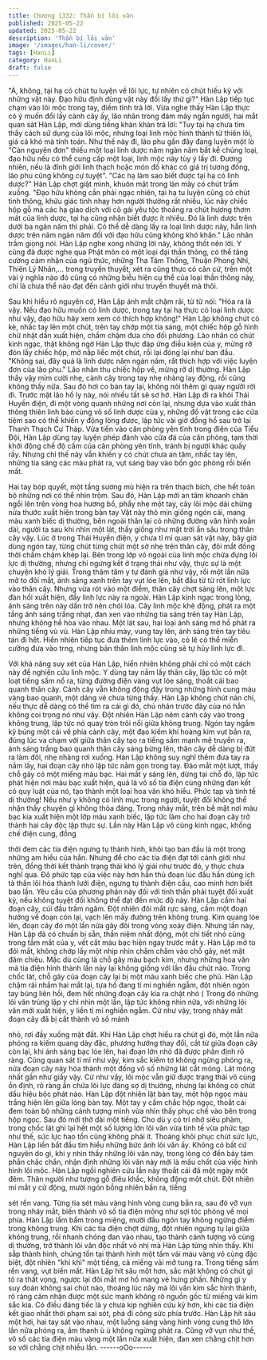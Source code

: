 ```yaml
---
title: Chương 1332: Thần bí lôi văn
published: 2025-05-22
updated: 2025-05-22
description: 'Thần bí lôi văn'
image: '/images/han-li/cover/'
tags: [HanLi]
category: HanLi
draft: false
---
```


"À, không, tại hạ có chút tu luyện về lôi lực, tự nhiên có chút hiếu
kỳ với những vật này. Đạo hữu định dùng vật này đổi lấy thứ gì?"
Hàn Lập tiếp tục chạm vào lôi mộc trong tay, điềm tĩnh trả lời.
Vừa nghe thấy Hàn Lập thực có ý muốn đổi lấy cành cây ấy, lão
nhân trong đám mây ngẩn người, hai mắt quan sát Hàn Lập, mới
dùng tiếng khàn khàn trả lời: "Tuy tại hạ chưa tìm thấy cách sử
dụng của lôi mộc, nhưng loại linh mộc hình thành từ thiên lôi, giá
cả khó mà tính toán. Như thế này đi, lão phu gần đây đang luyện
một lò "Càn nguyên đơn" thiếu một loại linh dược năm ngàn năm
bất kể chủng loại, đạo hữu nếu có thể cung cấp một loại, linh mộc
này tùy ý lấy đi. Đương nhiên, nếu là đỉnh giới linh thạch hoặc
món đồ khác có giá trị tương đồng, lão phu cũng không cự tuyệt".
"Các hạ làm sao biết được tại hạ có linh dược?" Hàn Lập chợt giật
mình, khuôn mặt trong làn mây có chút trầm xuống.
"Đạo hữu không cần phải ngạc nhiên, tại hạ tu luyện cũng có chút
tinh thông, khứu giác tinh nhạy hơn người thường rất nhiều, lúc
nãy chiếc hộp gỗ mà các hạ giao dịch với cô gái yêu tộc thoảng ra
chút hương thơm mát của linh dược, tại hạ cũng nhận biết được ít
nhiều. Đó là linh dược trên dưới ba ngàn năm thì phải. Có thể dễ
dàng lấy ra loại linh dược này, hẳn linh dược trên năm ngàn năm
đối với đạo hữu cũng không khó khăn." Lão nhân trầm giọng nói.
Hàn Lập nghe xong những lời này, không thốt nên lời.
Y cũng đã được nghe qua Phật môn có một loại đại thần thông,
có thể tăng cường cảm nhận của ngũ thức, những Tha Tâm
Thống, Thuận Phong Nhĩ, Thiên Lý Nhãn,… trong truyền thuyết,
xét ra cũng thực có căn cứ, trên một vài ý nghĩa nào đó cũng có
những biểu hiện cụ thể của loại thần thông này, chỉ là chưa thể
nào đạt đến cảnh giới như truyền thuyết mà thôi.

Sau khi hiểu rõ nguyên cớ, Hàn Lập ánh mắt chậm rãi, từ từ nói:
"Hóa ra là vậy. Nếu đạo hữu muốn có linh dược, trong tay tại hạ
thực có loại linh dược như vậy, đạo hữu hãy xem xem có thích
hợp không!"
Hàn Lập không chút cò kè, nhấc tay lên một chút, trên tay chớp
một tia sáng, một chiếc hộp gỗ hình chữ nhật dần xuất hiện, chầm
chậm đưa cho đối phương.
Lão nhân có chút kinh ngạc, thật không ngờ Hàn Lập thực đáp
ứng điều kiện của y, mừng rỡ đón lấy chiếc hộp, mở nắp liếc một
chút, rồi lại đóng lại như ban đầu.
"Không sai, đây quả là linh dược năm ngàn năm, rất thích hợp với
việc luyện đơn của lão phu." Lão nhân thu chiếc hộp về, mừng rỡ
dị thường.
Hàn Lập thấy vậy mỉm cười nhẹ, cành cây trong tay nhẹ nhàng
lay động, rồi cũng không thấy nữa. Sau đó hơi co bàn tay lại,
không nói thêm gì quay người rời đi.
Trước mặt lão hồ ly này, nói nhiều tất sẽ sơ hở.
Hàn Lập đi ra khỏi Thái Huyền điện, đi một vòng quanh những nơi
còn lại, nhưng dựa vào xuất thân thông thiên linh bảo cùng vô số
linh dược của y, những đồ vật trong các cửa tiệm sao có thể khiến
y động lòng được, lập tức vài giờ đồng hồ sau trở lại Thanh
Thạch Cự Tháp.
Vừa tiến vào căn phòng yên tĩnh trong điện của Tiểu Đội, Hàn Lập
dùng tay luyện phép đánh vào cửa đá của căn phòng, tạm thời
khởi động chế độ cấm của căn phòng yên tĩnh, tránh bị người
khác quấy rầy.
Nhưng chỉ thế này vẫn khiến y có chút chưa an tâm, nhấc tay lên,
những tia sáng các màu phát ra, vụt sáng bay vào bốn góc phòng
rồi biến mất.

Hai tay bóp quyết, một tầng sương mù hiện ra trên thạch bích,
che hết toàn bộ những nơi có thể nhìn trộm.
Sau đó, Hàn Lập mới an tâm khoanh chân ngồi lên trên vòng hoa
hương bồ, phẩy nhẹ một tay, cây lôi mộc dài chừng nửa thước
xuất hiện trong bàn tay
Vật này thô mịn giống ngón cái, mang màu xanh biếc dị thường,
bên ngoài thân lại có những đường vân hình xoắn dài, người ta
sau khi nhìn một lát, thấy giống như mặt trời ẩn sâu trong thân
cây vậy. Lúc ở trong Thái Huyền điện, y chưa tỉ mỉ quan sát vật
này, bây giờ dùng ngón tay, từng chút từng chút một sờ nhẹ trên
thân cây, đôi mắt đồng thời chầm chậm khép lại.
Bên trong lớp vỏ ngoài của linh mộc chứa đựng lôi lực dị thường,
nhưng chỉ ngưng kết ở trạng thái như vậy, thực sự là một chuyện
khó lý giải.
Trong thâm tâm y tự đánh giá như vậy, rồi một lần nữa mở to đôi
mắt, ánh sáng xanh trên tay vụt lóe lên, bắt đầu từ từ rót linh lực
vào thân cây.
Nhưng vừa rót vào một điểm, thân cây chợt sáng lên, một lực đàn
hồi xuất hiện, đẩy linh lực này ra ngoài.
Hàn Lập kinh ngạc trong lòng, ánh sáng trên này dần trở nên chói
lóa.
Cây linh mộc khẽ động, phát ra một tầng ánh sáng trắng nhạt,
đan xen vào những tia sáng trên tay Hàn Lập, nhưng không hề
hòa vào nhau.
Một lát sau, hai loại ánh sáng mơ hồ phát ra những tiếng vù vù.
Hàn Lập nhíu mày, vung tay lên, ánh sáng trên tay tiêu tán đi hết.
Hiển nhiên tiếp tục đưa thêm linh lực vào, có lẽ có thể miễn
cưỡng đưa vào trng, nhưng bản thân linh mộc cũng sẽ tự hủy linh
lực đi.

Với khả năng suy xét của Hàn Lập, hiển nhiên không phải chỉ có
một cách này để nghiên cứu linh mộc.
Y dùng tay nắm lấy thân cây, lập tức có một loạt tiếng sấm nổ ra,
từng đường điện vàng vụt lóe sáng, thoắt cái bao quanh thân cây.
Cành cây vẫn không động đậy trong những hình cung màu vàng
bao quanh, một dáng vẻ chưa từng thấy.
Hàn Lập không chút nản chí, nếu thực dễ dàng có thể tìm ra cái
gì đó, chủ nhân trước đây của nó hẳn không coi trọng nó như vậy.
Đột nhiên Hàn Lập ném cành cây vào trong không trung, lập tức
nó quay tròn trôi nổi giữa không trung.
Ngón tay ngắm kỹ búng một cái về phía cành cây, một đạo kiếm
khí hoàng kim vụt bắn ra, đúng lúc va chạm với giữa thân cây tạo
ra tiếng sấm mạnh mẽ truyền ra, ánh sáng trắng bao quanh thân
cây sáng bừng lên, thân cây dễ dàng bị đứt ra làm đôi, nhẹ nhàng
rơi xuống.
Hàn Lập không suy nghĩ thêm đưa tay ra nắm lấy, hai đoạn cây
nhỏ lập tức nằm gọn trong tay.
Đảo mắt một lượt, thấy chỗ gãy có một miếng màu bạc.
Hai mắt y sáng lên, dừng tại chỗ đó, lập tức phát hiện nơi màu
bạc xuất hiện, quả là vô số tia điện cùng những đan kết có quy
luật của nó, tạo thành một loại hoa văn khó hiểu.
Phức tạp và tinh tế dị thường!
Nếu như y không có linh mục trong người, tuyệt đối không thể
nhận thấy chuyện gì không thỏa đáng.
Trong nháy mắt, trên bề mặt nơi màu bạc kia xuất hiện một lớp
màu xanh biếc, lập tức làm cho hai đoạn cây trở thành hai cây
độc lập thực sự.
Lần này Hàn Lập vô cùng kinh ngạc, khống chế điện cung, đồng

thời đem các tia điện ngưng tụ thành hình, khôi tạo ban đầu là
một trong những am hiểu của hắn. Nhưng để cho các tia điện đạt
tới cảnh giới như trên, đồng thời kết thành trạng thái khó lý giải
như trước đó, y thực chưa nghĩ qua.
Độ phức tạp của việc này hơn hẳn thủ đoạn lúc đầu hắn dùng ích
tà thần lôi hóa thành lưới điện, ngưng tụ thành điện cầu, cao minh
hơn biết bao lần.
Yêu cầu của phương phán này đối với tinh thần phải tuyệt đối
xuất kỳ, nếu không tuyệt đối không thể đạt đến mức độ này.
Hàn Lập cầm hai đoạn cây, cúi đầu trầm ngâm.
Đột nhiên đôi mắt rực sáng, cầm một đoạn hướng về đoạn còn
lại, vạch lên mấy đường trên không trung.
Kim quang lóe lên, đoạn cây đó một lần nữa gãy đôi trong vòng
xoáy điện.
Nhưng lần này, Hàn Lập đã có chuẩn bị sẵn, thần niệm nhất
động, một chi tiết nhỏ cũng trong tầm mắt của y, vết cắt màu bạc
hiện ngay trước mắt y.
Hàn Lập mở to đôi mắt, không chớp lấy một nhịp nhìn chằm chằm
vào chỗ gãy, nét mặt đăm chiêu.
Mặc dù cùng là chỗ gãy màu bạch kim, nhưng những hoa văn mà
tia điện hình thành lần này lại không giống với lần đầu chút nào.
Trong chốc lát, chỗ gãy của đoạn cây lại bị một màu xanh biếc
che phủ.
Hàn Lập chậm rãi nhắm hai mắt lại, tựa hồ đang tỉ mỉ nghiền
ngẫm, đột nhiên ngón tay búng liên hồi, đem hết những đoạn cây
kia ra chặt nhỏ ( Trong đó những lôi văn trùng lặp y chỉ nhìn một
lần, lập tức không nhìn nữa, với những lôi văn mới xuất hiện, y
liền tỉ mỉ nghiền ngẫm.
Cứ như vậy, trong nháy mắt đoạn cây đã bị cắt thành vô số mảnh

nhỏ, rơi đầy xuống mặt đất.
Khi Hàn Lập chợt hiểu ra chút gì đó, một lần nữa phóng ra kiếm
quang dày đặc, phương hướng thay đổi, cắt từ giữa đoạn cây còn
lại, khi ánh sáng bạc lóe lên, hai đoạn lớn nhỏ đã được phân định
rõ ràng.
Cũng quan sát tỉ mỉ như vậy, kim sắc kiếm tơ không ngừng phóng
ra, nửa đoạn cây này hóa thành một đống vô số những lát cắt
mỏng.
Lát mỏng nhất gần như giấy vậy.
Cứ như vậy, lôi mộc vẫn giữ được trạng thái vô cùng ổn định, rõ
ràng ẩn chứa lôi lực đáng sợ dị thường, nhưng lại không có chút
dấu hiệu bộc phát nào.
Hàn Lập đột nhiên lật bàn tay, một hộp ngọc màu trắng hiện lên
giữa lòng bàn tay.
Một tay y cầm chắc hộp ngọc, thoắt cái đem toàn bộ những cảnh
tượng mình vừa nhìn thấy phục chế vào bên trong hộp ngọc.
Sau đó mới thở dài một tiếng.
Cho dù y có trí nhớ siêu phàm, trong chốc lát ghi lại hết một số
lượng lớn lôi văn vừa tinh tế vừa phức tạp như thế, sức lực hao
tổn cũng không phải ít.
Thoáng khôi phục chút sức lực, Hàn Lập liền bắt đầu tìm hiểu
những bức ảnh lôi văn ấy.
Không có bất cứ nguyên do gì, khi y nhìn thấy những lôi văn này,
trong lòng có đến bảy tám phần chắc chắn, nhận định những lôi
văn này mới là mấu chốt của việc hình hình lôi mộc.
Hàn Lập ngồi nghiên cứu lần này thoắt cái đã một ngày một đêm.
Thân người như tượng gỗ điêu khắc, không động một chút.
Đột nhiên mí mắt y cử động, mười ngón bỗng nhiên bắn ra, tiếng

sét rền vang.
Từng tia sét màu vàng hình vòng cung bắn ra, sau đó vỡ vụn
trong nháy mắt, biến thành vô số tia điện mỏng như sợi tóc phóng
về mọi phía.
Hàn Lập lẩm bẩm trong miệng, mười đầu ngón tay không ngừng
điểm trong không trung.
Khi các tia điện chợt dừng, đột nhiên ngưng tụ lại giữa không
trung, rồi nhanh chóng đan vào nhau, tạo thành cảnh tượng vô
cùng dị thường, trở thành lôi văn độc nhất vô nhị mà Hàn Lập
từng nhìn thấy.
Khi sắp thành hình, chúng tồn tại thành hình một tấm vải màu
vàng vô cùng đặc biệt, đột nhiên "khì khì" một tiếng, cả miếng vải
mở tung ra.
Trong tiếng sấm rền vang, vụt biến mất.
Hàn Lập hít sâu một hơn, sắc mặt không có chút gì tỏ ra thất
vọng, ngược lại đôi mắt mơ hồ mang vẻ hưng phấn.
Những gì y suy đoán không sai chút nào, thoáng lúc nãy mà lôi
văn kim sắc hình thành, rõ ràng cảm nhận được một sức mạnh
không rõ nguồn gốc từ miếng vải kim sắc kia.
Có điều đáng tiếc là y chưa kịp nghiên cứu kỹ hơn, khi các tia
điện kết giao nhất thời phạm sai sót, phá đi công sức phía trước.
Hàn Lập hít sâu một hơi, hai tay sát vào nhau, một luồng sáng
vàng hình vòng cung thô lớn lần nữa phóng ra, âm thanh ù ù
không ngừng phát ra.
Cũng vỡ vụn như thế, vô số các tia điện màu vàng một lần nữa
xuất hiện, đan xen chằng chịt hơn so với chằng chịt nhiều lần.
------oOo------
